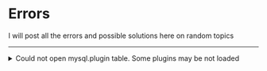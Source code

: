 # Errors
I will post all the errors and possible solutions here on random topics


***
<details>
  
  <summary>Could not open mysql.plugin table. Some plugins may be not loaded</summary>
  
  ### Xampp
  Delete following files from `C:\xampp\mysql\data` and restart the server
  ```ruby
    aria_log.00000001
    aria_log_control
```

</details>

